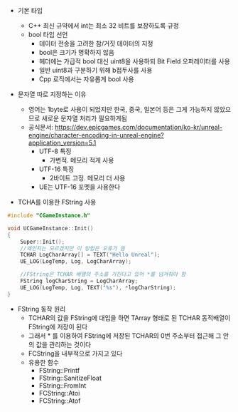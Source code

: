 - 기본 타입
	- C++ 최신 규약에서 int는 최소 32 비트를 보장하도록 규정
	- bool 타입 선언
		- 데이터 전송을 고려한 참/거짓 데이터의 지정
		- bool은 크기가 명확하지 않음
		- 헤더에는 가급적 bool 대신 uint8을 사용하되 Bit Field 오퍼레이터를 사용
		- 일반 uint8과 구분하기 위해 b접두사를 사용
		- Cpp 로직에서는 자유롭게 bool 사용

- 문자열 따로 지정하는 이유
	- 영어는 1byte로 사용이 되었지만 한국, 중국, 일본어 등은 그게 가능하지 않았으므로 새로운 문자열 처리가 필요하게됨
	- 공식문서: https://dev.epicgames.com/documentation/ko-kr/unreal-engine/character-encoding-in-unreal-engine?application_version=5.1
		- UTF-8 특징
		    - 가변적. 메모리 적게 사용
		- UTF-16 특징
		    - 2바이트 고정. 메모리 더 사용
		- UE는 UTF-16 포멧을 사용한다

- TCHA를 이용한 FString 사용
```C++
#include "CGameInstance.h"

void UCGameInstance::Init()
{
	Super::Init();
	//왜인지는 모르겠지만 이 방법은 오류가 뜸
	TCHAR LogCharArray[] = TEXT("Hello Unreal");
	UE_LOG(LogTemp, Log, LogCharArray);

	//FString은 TCHAR 배열의 주소를 가진다고 있어 *를 넘겨줘야 함
	FString logCharString = LogCharArray;
	UE_LOG(LogTemp, Log, TEXT("%s"), *logCharString);
}
```

- FString 동작 원리
	- TCHAR의 값을 FString에 대입을 하면 TArray 형태로 된 TCHAR 동적배열이 FString에 저장이 된다
	- 그래서 * 를 이용하여 FString에 저장된 TCHAR의 0번 주소부터 접근해 그 안의 값을 관리하는 것이다
	- FCString을 내부적으로 가지고 있다
	- 유용한 함수
		- FString::Printf
		- FString::SanitizeFloat
		- FString::FromInt
		- FCString::Atoi
		- FCString::Atof
